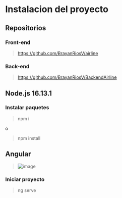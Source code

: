# Instalacion del proyecto

## Repositorios 

### Front-end

> https://github.com/BrayanRiosV/airline

### Back-end

> https://github.com/BrayanRiosV/BackendAirline

## Node.js 16.13.1

### Instalar paquetes

> npm i

o

> npm install

## Angular

> ![image](https://github.com/BrayanRiosV/airline/assets/98630906/f25c56f7-bd5c-4712-afe1-41727664598d)

### Iniciar proyecto

> ng serve
